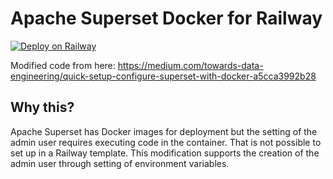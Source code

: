 # Apache Superset Docker for Railway

[![Deploy on Railway](https://railway.app/button.svg)](https://railway.app/template/S7TBaH?referralCode=HxrUPo)


Modified code from here: https://medium.com/towards-data-engineering/quick-setup-configure-superset-with-docker-a5cca3992b28

## Why this?

Apache Superset has Docker images for deployment but the setting of the admin user requires executing code in the container. That is not possible to set up in a Railway template. This modification supports the creation of the admin user through setting of environment variables.
